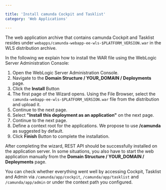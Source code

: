 ```yaml
---

title: 'Install camunda Cockpit and Tasklist'
category: 'Web Applications'

---
```



The web application archive that contains camunda Cockpit and Tasklist resides under <code>webapps/camunda-webapp-ee-wls-$PLATFORM_VERSION.war</code> in the WLS distribution archive.

In the following we explain how to install the WAR file using the WebLogic Server Administration Console:

1.  Open the WebLogic Server Administration Console.
2.  Navigate to the **Domain Structure / YOUR_DOMAIN / Deployments** page.
3.  Click the **Install** Button
4.  The first page of the Wizard opens. Using the File Browser, select the <code>camunda-webapp-ee-wls-$PLATFORM_VERSION.war</code> file from the distribution and upload it.
5.  Continue to the next page.
6.  Select **"Install this deployment as an application"** on the next page.
7.  Continue to the next page.
8. 	Define a context root for the applications. We propose to use **/camunda** as suggested by default.
9.  Click **Finish** Button to complete the installation.

After completing the wizard, REST API should be successfully installed on the application server.
In some situations, you also have to start the web application manually from the **Domain Structure / YOUR_DOMAIN / Deployments** page.

You can check whether everything went well by accessing Cockpit, Tasklist and Admin via `/camunda/app/cockpit`, `/camunda/app/tasklist` and `/camunda/app/admin` or under the context path you configured.